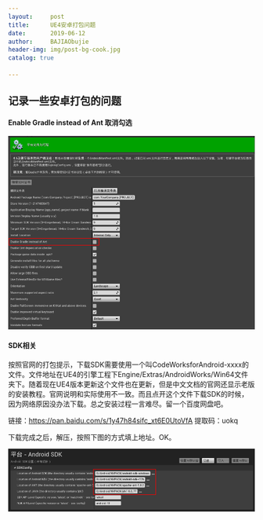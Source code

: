 ```yaml
---
layout:     post
title:      UE4安卓打包问题
date:       2019-06-12
author:     BAJIAObujie
header-img: img/post-bg-cook.jpg
catalog: true

---
```


## 记录一些安卓打包的问题

#### Enable Gradle instead of Ant 取消勾选

<img src="https://raw.githubusercontent.com/BAJIAObujie/BAJIAObujie.github.io/master/img/UE4AndroidPackaging/1.jpg"/>



#### SDK相关

按照官网的打包提示，下载SDK需要使用一个叫CodeWorksforAndroid-xxxx的文件。文件地址在UE4的引擎工程下Engine/Extras/AndroidWorks/Win64文件夹下。随着现在UE4版本更新这个文件也在更新，但是中文文档的官网还显示老版的安装教程。官网说明和实际使用不一致。而且点开这个文件下载SDK的时候，因为网络原因没办法下载。总之安装过程一言难尽。留一个百度网盘吧。

链接：https://pan.baidu.com/s/1y47h84sifc_xt6E0UtoVfA 
提取码：uokq 

下载完成之后，解压，按照下图的方式填上地址。OK。

<img src="https://raw.githubusercontent.com/BAJIAObujie/BAJIAObujie.github.io/master/img/UE4AndroidPackaging/2.jpg"/>